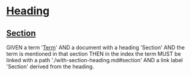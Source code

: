 # [Heading](#heading)

## [Section](#section)

GIVEN a term '[Term][1]' AND a document with a heading 'Section'
AND the term is mentioned in that section
THEN in the index the term MUST be linked with a path './with-section-heading.md#section'
AND a link label 'Section' derived from the heading.

[1]: ./glossary.md#term "GIVEN a term 'Term'
AND a document with a heading 'Section'
AND the term is mentioned in that section
THEN in the index the term MUST be linked with a path './with-section-heading.md#section'
AND a link label 'Section'."
